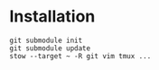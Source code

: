 # Installation

```
git submodule init
git submodule update
stow --target ~ -R git vim tmux ...
```
